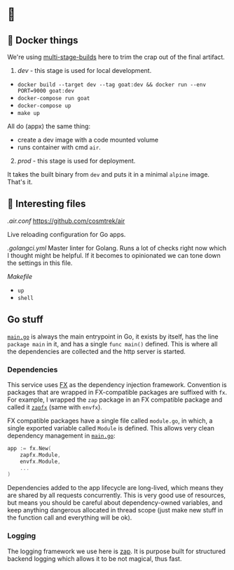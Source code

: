 # 🐐

## 🐳 Docker things

We're using [multi-stage-builds](https://docs.docker.com/develop/develop-images/multistage-build/) here to trim the crap out of the final artifact.

1. *dev* - this stage is used for local development.

* `docker build --target dev --tag goat:dev && docker run --env PORT=9000 goat:dev`
* `docker-compose run goat`
* `docker-compose up`
* `make up`

All do (appx) the same thing:
* create a dev image with a code mounted volume
* runs container with cmd `air`.

2. *prod* - this stage is used for deployment.

It takes the built binary from `dev` and puts it in a minimal `alpine` image.
That's it.

## 📁 Interesting files

*.air.conf*
https://github.com/cosmtrek/air

Live reloading configuration for Go apps.

*.golangci.yml*
Master linter for Golang.  Runs a lot of checks right now which I thought might
be helpful.  If it becomes to opinionated we can tone down the settings in this file.

*Makefile*
* `up`
* `shell`

## Go stuff

[`main.go`](./main.go) is always the main entrypoint in Go, it exists by
itself, has the line `package main` in it, and has a single `func main()`
defined.  This is where all the dependencies are collected and the http server
is started.

### Dependencies

This service uses [FX](https://github.com/uber-go/fx) as the dependency
injection framework.  Convention is packages that are wrapped in FX-compatible
packages are suffixed with `fx`.  For example, I wrapped the `zap` package in
an FX compatible package and called it [`zapfx`](./zapfx) (same with `envfx`).

FX compatible packages have a single file called `module.go`, in which, a
single exported variable called `Module` is defined.  This allows very clean
dependency management in [`main.go`](./main.go):

```go
app := fx.New(
    zapfx.Module,
    envfx.Module,
    ...
)
```

Dependencies added to the app lifecycle are long-lived, which means they are
shared by all requests concurrently.  This is very good use of resources, but
means you should be careful about dependency-owned variables, and keep anything
dangerous allocated in thread scope (just make new stuff in the function call
and everything will be ok).

### Logging

The logging framework we use here is [zap](https://github.com/uber-go/zap).  It
is purpose built for structured backend logging which allows it to be not
magical, thus fast.
